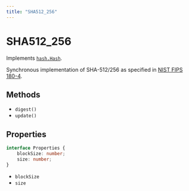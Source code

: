 ```yaml
---
title: "SHA512_256"
---
```


# SHA512_256

Implements [`hash.Hash`](/reference/hash/Hash).

Synchronous implementation of SHA-512/256 as specified in [NIST FIPS 180-4](https://nvlpubs.nist.gov/nistpubs/FIPS/NIST.FIPS.180-4.pdf).

## Methods

- `digest()`
- `update()`

## Properties

```ts
interface Properties {
	blockSize: number;
	size: number;
}
```

- `blockSize`
- `size`
